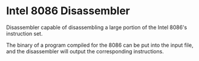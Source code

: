 # Intel 8086 Disassembler
Disassembler capable of disassembling a large portion of the Intel 8086's instruction set. 

The binary of a program compiled for the 8086 can be put into the input file, and the disassembler will output the corresponding instructions.
